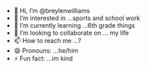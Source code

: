 - 👋 Hi, I’m @breylenwilliams
- 👀 I’m interested in ...sports and school work
- 🌱 I’m currently learning ...6th grade things
- 💞️ I’m looking to collaborate on ... my life
- 📫 How to reach me ...?
- 😄 Pronouns: ...he/him
- ⚡ Fun fact: ...im kind

<!---
breylenwilliams/breylenwilliams is a ✨ special ✨ repository because its `README.md` (this file) appears on your GitHub profile.
You can click the Preview link to take a look at your changes.
--->

